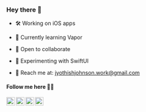 ### Hey there 👋

- 🛠  Working on iOS apps

- 📖  Currently learning Vapor

- 👯  Open to collaborate
 
- 🤯  Experimenting with SwiftUI

- 📮  Reach me at: jyothishjohnson.work@gmail.com


#### Follow me here 🏃‍♂️
<a href="https://twitter.com/jyo_johnson">
  <img align="left" alt="Jyothish Johnson | Twitter" width="22px" src="https://cdn.jsdelivr.net/npm/simple-icons@v3/icons/twitter.svg" />
</a>
<a href="https://in.linkedin.com/in/jyothishjohnson">
  <img align="left" alt="Jyothish's LinkedIn" width="22px" src="https://cdn.jsdelivr.net/npm/simple-icons@v3/icons/linkedin.svg" />
</a>
<a href="https://www.instagram.com/appledev76/">
  <img align="left" alt="Jyothish's Instagram" width="22px" src="https://cdn.jsdelivr.net/npm/simple-icons@v3/icons/instagram.svg" />
</a>
<a href="http://jyothishjohnson.medium.com/">
  <img align="left" alt="Jyothish's Medium Blog" width="22px" src="https://cdn.jsdelivr.net/npm/simple-icons@v3/icons/medium.svg" />
</a>



